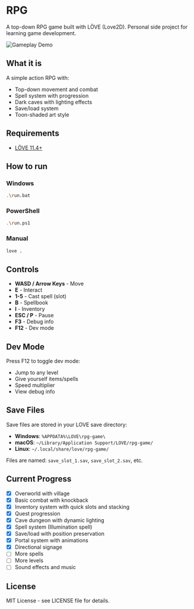 # RPG

A top-down RPG game built with LÖVE (Love2D). Personal side project for learning game development.

![Gameplay Demo](assets/demo/rpg.gif)

## What it is

A simple action RPG with:
- Top-down movement and combat
- Spell system with progression
- Dark caves with lighting effects
- Save/load system
- Toon-shaded art style

## Requirements

- [LÖVE 11.4+](https://love2d.org/)

## How to run

### Windows
```bash
.\run.bat
```

### PowerShell
```bash
.\run.ps1
```

### Manual
```bash
love .
```

## Controls

- **WASD / Arrow Keys** - Move
- **E** - Interact
- **1-5** - Cast spell (slot)
- **B** - Spellbook
- **I** - Inventory
- **ESC / P** - Pause
- **F3** - Debug info
- **F12** - Dev mode

## Dev Mode

Press F12 to toggle dev mode:
- Jump to any level
- Give yourself items/spells
- Speed multiplier
- View debug info

## Save Files

Save files are stored in your LOVE save directory:
- **Windows**: `%APPDATA%\LOVE\rpg-game\`
- **macOS**: `~/Library/Application Support/LOVE/rpg-game/`
- **Linux**: `~/.local/share/love/rpg-game/`

Files are named: `save_slot_1.sav`, `save_slot_2.sav`, etc.

## Current Progress

- [x] Overworld with village
- [x] Basic combat with knockback
- [x] Inventory system with quick slots and stacking
- [x] Quest progression
- [x] Cave dungeon with dynamic lighting
- [x] Spell system (Illumination spell)
- [x] Save/load with position preservation
- [x] Portal system with animations
- [x] Directional signage
- [ ] More spells
- [ ] More levels
- [ ] Sound effects and music

## License

MIT License - see LICENSE file for details.

